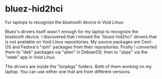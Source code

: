 # bluez-hid2hci
For laptops to recognize the bluetooth device in Void Linux:

Bluez's dirvers itself wasn't enough for my laptop to recognize the bluetooth device. I discovered that I missed the "bluez-hid2hci" drivers 
that is not available on Void Linux repositories. My source packages are Cent-OS and Fedora's "rpm" packages from their repositories. Firstly 
I converted them to "deb" packages via "alien" in DebianOS; then to "xbps" via the "xdeb" app in Void Linux.

The drivers are inside the "binpkgs" folders. Both of them working on my laptop. You can use either one that are from different versions.
